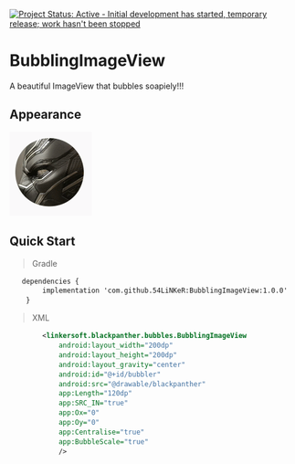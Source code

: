 [![Project Status: Active - Initial development has started, temporary release; work hasn't been stopped ](http://www.repostatus.org/badges/0.1.0/active.svg)](http://www.repostatus.org/#active)

BubblingImageView
=============
A beautiful ImageView that bubbles soapiely!!!

## Appearance

![Demo](shots/appearance.gif)

## Quick Start

> Gradle

```xml
   dependencies {
        implementation 'com.github.54LiNKeR:BubblingImageView:1.0.0'
    }
```

> XML

```xml
        <linkersoft.blackpanther.bubbles.BubblingImageView
            android:layout_width="200dp"
            android:layout_height="200dp"
            android:layout_gravity="center"
            android:id="@+id/bubbler"
            android:src="@drawable/blackpanther"
            app:Length="120dp"
            app:SRC_IN="true"
            app:Ox="0"
            app:Oy="0"
            app:Centralise="true"
            app:BubbleScale="true"
            />

```

